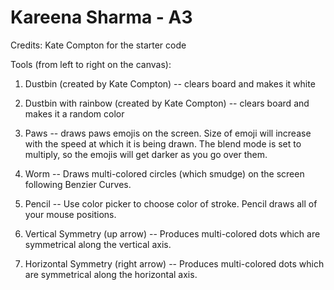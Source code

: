 # Kareena Sharma - A3

Credits: Kate Compton for the starter code

Tools (from left to right on the canvas):

1) Dustbin (created by Kate Compton) -- clears board and makes it white

2) Dustbin with rainbow (created by Kate Compton) -- clears board and makes it a random color

3) Paws -- draws paws emojis on the screen. Size of emoji will increase with the speed at which it is being drawn. The blend
mode is set to multiply, so the emojis will get darker as you go over them.

4) Worm -- Draws multi-colored circles (which smudge) on the screen following Benzier Curves.

5) Pencil -- Use color picker to choose color of stroke. Pencil draws all of your mouse positions.

6) Vertical Symmetry (up arrow) -- Produces multi-colored dots which are symmetrical along the vertical axis.

7) Horizontal Symmetry (right arrow) -- Produces multi-colored dots which are symmetrical along the horizontal axis.